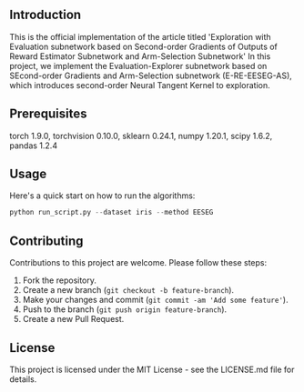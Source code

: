 ## Introduction

This is the official implementation of the article titled 'Exploration with Evaluation subnetwork based on Second-order Gradients of Outputs of Reward Estimator Subnetwork and Arm-Selection Subnetwork' In this project, we implement the Evaluation-Explorer subnetwork based on SEcond-order Gradients and Arm-Selection subnetwork (E-RE-EESEG-AS), which introduces second-order Neural Tangent Kernel to exploration.

## Prerequisites

torch 1.9.0, torchvision 0.10.0, sklearn 0.24.1, numpy 1.20.1, scipy 1.6.2, pandas 1.2.4


## Usage

Here's a quick start on how to run the algorithms:

```python
python run_script.py --dataset iris --method EESEG
```

## Contributing

Contributions to this project are welcome. Please follow these steps:

1. Fork the repository.
2. Create a new branch (`git checkout -b feature-branch`).
3. Make your changes and commit (`git commit -am 'Add some feature'`).
4. Push to the branch (`git push origin feature-branch`).
5. Create a new Pull Request.

## License

This project is licensed under the MIT License - see the LICENSE.md file for details.